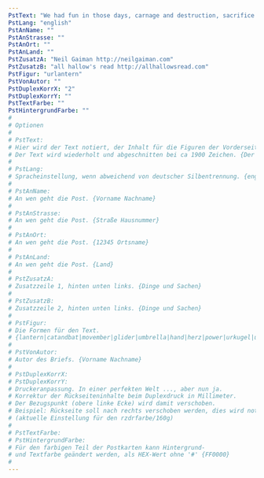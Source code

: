 ```yaml
---
PstText: "We had fun in those days, carnage and destruction, sacrifice and damnation, ichor and slime and ooze, and foul and nameless games. Food and fun. It was one long party, and everybody loved it except those who found themselves impaled on wooden stakes between a chunk of cheese and pineapple."
PstLang: "english"
PstAnName: ""
PstAnStrasse: ""
PstAnOrt: ""
PstAnLand: ""
PstZusatzA: "Neil Gaiman http://neilgaiman.com"
PstZusatzB: "all hallow's read http://allhallowsread.com"
PstFigur: "urlantern"
PstVonAutor: ""
PstDuplexKorrX: "2"
PstDuplexKorrY: ""
PstTextFarbe: ""
PstHintergrundFarbe: ""
# 
# Optionen
# 
# PstText:
# Hier wird der Text notiert, der Inhalt für die Figuren der Vorderseite.
# Der Text wird wiederholt und abgeschnitten bei ca 1900 Zeichen. {Der Inhalt.}
# 
# PstLang:
# Spracheinstellung, wenn abweichend von deutscher Silbentrennung. {english}
# 
# PstAnName:
# An wen geht die Post. {Vorname Nachname}
# 
# PstAnStrasse:
# An wen geht die Post. {Straße Hausnummer}
# 
# PstAnOrt:
# An wen geht die Post. {12345 Ortsname}
# 
# PstAnLand:
# An wen geht die Post. {Land}
# 
# PstZusatzA:
# Zusatzzeile 1, hinten unten links. {Dinge und Sachen}
# 
# PstZusatzB:
# Zusatzzeile 2, hinten unten links. {Dinge und Sachen}
# 
# PstFigur:
# Die Formen für den Text.
# {lantern|catandbat|movember|glider|umbrella|hand|herz|power|urkugel|urlantern}
# 
# PstVonAutor:
# Autor des Briefs. {Vorname Nachname}
# 
# PstDuplexKorrX:
# PstDuplexKorrY:
# Druckeranpassung. In einer perfekten Welt ..., aber nun ja.
# Korrektur der Rückseiteninhalte beim Duplexdruck in Millimeter.
# Der Bezugspunkt (obere linke Ecke) wird damit verschoben.
# Beispiel: Rückseite soll nach rechts verschoben werden, dies wird notiert mit PstDuplexKorrX: 2
# (aktuelle Einstellung für den rzdrfarbe/160g)
# 
# PstTextFarbe:
# PstHintergrundFarbe:
# Für den farbigen Teil der Postkarten kann Hintergrund-
# und Textfarbe geändert werden, als HEX-Wert ohne '#' {FF0000}
# 
---
```

